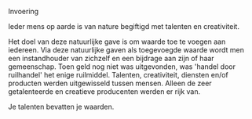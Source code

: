 Invoering

Ieder mens op aarde is van nature begiftigd met talenten en creativiteit.

Het doel van deze natuurlijke gave is om waarde toe te voegen aan iedereen. Via deze natuurlijke gaven als toegevoegde waarde wordt men een instandhouder van zichzelf en een bijdrage aan zijn of haar gemeenschap.
Toen geld nog niet was uitgevonden, was 'handel door ruilhandel' het enige ruilmiddel. Talenten, creativiteit, diensten en/of producten werden uitgewisseld tussen mensen. Alleen de zeer getalenteerde en creatieve producenten werden er rijk van.

Je talenten bevatten je waarden.